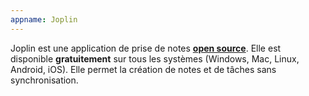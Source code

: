 ```yaml
---
appname: Joplin
---
```


Joplin est une application de prise de notes [**open source**](https://github.com/laurent22/joplin). Elle est disponible **gratuitement** sur tous les systèmes (Windows, Mac, Linux, Android, iOS). Elle permet la création de notes et de tâches sans synchronisation.
